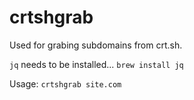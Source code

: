 # crtshgrab
Used for grabing subdomains from crt.sh.

`jq` needs to be installed... `brew install jq`

Usage: `crtshgrab site.com`
